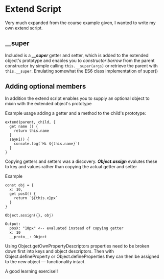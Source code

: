# Extend Script
Very much expanded from the course example given, I wanted to write my own extend script.

## __super
Included is a ***__super*** getter and setter, which is added to the extended object's prototype and enables you to *constructor borrow* from the parent constructor by simple calling `this.__super(args)` or retrieve the parent with `this.__super`. Emulating somewhat the ES6 class implementation of super()

## Adding optional members
In addition the extend script enables you to supply an optional object to mixin with the extended object's prototype

Example usage adding a getter and a method to the child's prototype:

```
extend(parent, child, {
  get name () {
    return this.name
  }
  sayHi() {
    console.log(`Hi ${this.name}`)
  }  
}
```

Copying getters and setters was a discovery. ***Object.assign*** evalutes these to key and values rather than copying the actual getter and setter

Example 
```
const obj = {
  x: 10,
  get posX() {
    return `${this.x}px`
  }
}

Object.assign({}, obj)

Output:
  posX: "10px" <-- evaluated instead of copying getter
  x: 10
  __proto__: Object
```

Using Object.getOwnPropertyDescriptors properties need to be broken down first into keys and object descriptors. Then with Object.defineProperty or Object.defineProperties they can then be assigned to the new object — functionality intact.

A good learning exercise!!



